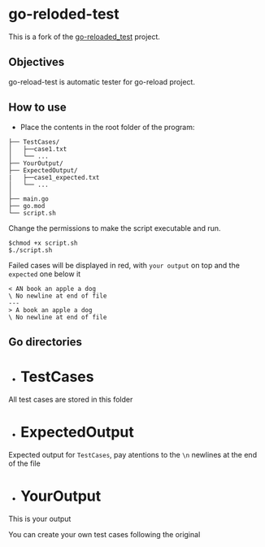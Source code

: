 # go-reloded-test
This is a fork of the [go-reloaded_test](https://github.com/saveAsPerfect/go-reloaded_test) project.

## Objectives
go-reload-test is automatic tester for go-reload project.

## How to use

- Place the contents in the root folder of the program:
```
├── TestCases/
│   ├──case1.txt
│   └── ...
├── YourOutput/
├── ExpectedOutput/
|   ├──case1_expected.txt
│   └── ...
│  
├── main.go
├── go.mod
└── script.sh

```
Change the permissions to make the script executable and run.
```
$chmod +x script.sh
$./script.sh
```

Failed cases will be displayed in red, with `your output` on top and the `expected` one below it
```
< AN book an apple a dog
\ No newline at end of file
---
> A book an apple a dog
\ No newline at end of file
```

## Go directories

- # TestCases 
All test cases are stored in this folder 

- # ExpectedOutput
Expected output for `TestCases`, pay atentions to the `\n` newlines at the end of the file

- # YourOutput
This is your output

You can create your own test cases following the original